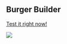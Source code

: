 ## Burger Builder

[Test it right now!](https://docs.ufpr.br/~lucassonego/Burger/)

<img src="https://i.imgur.com/YN5JVan.gif"/>
